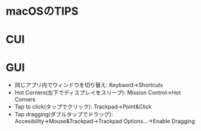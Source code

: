 # macOSのTIPS

# CUI


# GUI
* 同じアプリ内でウィンドウを切り替え: Keybaord→Shortcuts
* Hot Corners(左下でディスプレイをスリープ): Mission Control→Hot Corners
* Tap to click(タップでクリック): Trackpad→Point&Click
* Tap dragging(ダブルタップでドラッグ): Accesibility→Mouse&Trackpad→Trackpad Options...→Enable Dragging